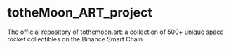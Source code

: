 # totheMoon_ART_project
The official repository of tothemoon.art: a collection of 500+ unique space rocket collectibles on the Binance Smart Chain
